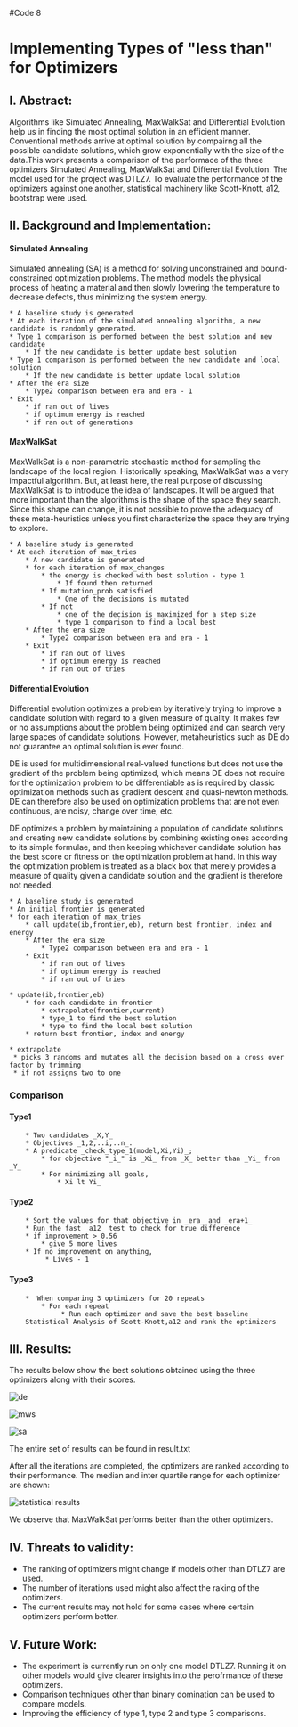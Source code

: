 #Code 8

# Implementing Types of "less than" for Optimizers

## I. Abstract:
    
Algorithms like Simulated Annealing, MaxWalkSat and Differential Evolution help us in finding the most optimal solution  in an efficient manner. Conventional methods arrive at optimal solution by compairng all the possible candidate solutions, which grow exponentially with the size of the data.This work presents a comparison of the performace of the three optimizers Simulated Annealing, MaxWalkSat and Differential Evolution. The model used for the project was DTLZ7. To evaluate the performance of the optimizers against one another, statistical machinery like Scott-Knott, a12, bootstrap were used.

## II. Background and Implementation:   

#### Simulated Annealing
Simulated annealing (SA) is a method for solving unconstrained and bound-constrained optimization problems. The method models the physical process of heating a material and then slowly lowering the temperature to decrease defects, thus minimizing the system energy.<br>

```
* A baseline study is generated
* At each iteration of the simulated annealing algorithm, a new candidate is randomly generated. 
* Type 1 comparison is performed between the best solution and new candidate 
    * If the new candidate is better update best solution
* Type 1 comparison is performed between the new candidate and local solution
    * If the new candidate is better update local solution
* After the era size
    * Type2 comparison between era and era - 1
* Exit 
    * if ran out of lives
    * if optimum energy is reached
    * if ran out of generations
```
#### MaxWalkSat

MaxWalkSat is a non-parametric stochastic method for sampling the landscape of the local region. Historically speaking, MaxWalkSat was a very impactful algorithm. But, at least here, the real purpose of discussing MaxWalkSat is to introduce the idea of landscapes. It will be argued that more important than the algorithms is the shape of the space they search. Since this shape can change, it is not possible to prove the adequacy of these meta-heuristics unless you first characterize the space they are trying to explore.

```
* A baseline study is generated
* At each iteration of max_tries
    * A new candidate is generated
    * for each iteration of max_changes
        * the energy is checked with best solution - type 1
            * If found then returned
        * If mutation_prob satisfied
            * One of the decisions is mutated
        * If not 
            * one of the decision is maximized for a step size
            * type 1 comparison to find a local best
    * After the era size
        * Type2 comparison between era and era - 1
    * Exit 
        * if ran out of lives
        * if optimum energy is reached
        * if ran out of tries
```

#### Differential Evolution

Differential evolution optimizes a problem by iteratively trying to improve a candidate solution with regard to a given measure of quality. It makes few or no assumptions about the problem being optimized and can search very large spaces of candidate solutions. However, metaheuristics such as DE do not guarantee an optimal solution is ever found.

DE is used for multidimensional real-valued functions but does not use the gradient of the problem being optimized, which means DE does not require for the optimization problem to be differentiable as is required by classic optimization methods such as gradient descent and quasi-newton methods. DE can therefore also be used on optimization problems that are not even continuous, are noisy, change over time, etc.

DE optimizes a problem by maintaining a population of candidate solutions and creating new candidate solutions by combining existing ones according to its simple formulae, and then keeping whichever candidate solution has the best score or fitness on the optimization problem at hand. In this way the optimization problem is treated as a black box that merely provides a measure of quality given a candidate solution and the gradient is therefore not needed.

```
* A baseline study is generated
* An initial frontier is generated
* for each iteration of max_tries
    * call update(ib,frontier,eb), return best frontier, index and energy
    * After the era size
        * Type2 comparison between era and era - 1
    * Exit 
        * if ran out of lives
        * if optimum energy is reached
        * if ran out of tries

* update(ib,frontier,eb)
    * for each candidate in frontier
        * extrapolate(frontier,current)
        * type_1 to find the best solution
        * type to find the local best solution
    * return best frontier, index and energy

* extrapolate
 * picks 3 randoms and mutates all the decision based on a cross over factor by trimming
 * if not assigns two to one
```


### Comparison

#### Type1

```
    * Two candidates _X,Y_
    * Objectives _1,2,..i,..n_.
    * A predicate _check_type_1(model,Xi,Yi)_;
        * for objective "_i_" is _Xi_ from _X_ better than _Yi_ from _Y_
        * For minimizing all goals,
            * Xi lt Yi_
```            
#### Type2
```
    * Sort the values for that objective in _era_ and _era+1_
    * Run the fast _a12_ test to check for true difference
    * if improvement > 0.56
        * give 5 more lives
    * If no improvement on anything,
         * Lives - 1
```

#### Type3
```
    *  When comparing 3 optimizers for 20 repeats
        * For each repeat
             * Run each optimizer and save the best baseline
    Statistical Analysis of Scott-Knott,a12 and rank the optimizers
```

## III. Results: 

The results below show the best solutions obtained using the three optimizers along with their scores.

![de](./imgs/de20.PNG)

![mws](./imgs/mws20.PNG)

![sa](./imgs/sa20.PNG)

The entire set of results can be found in result.txt

After all the iterations are completed, the optimizers are ranked according to their performance. The median and inter quartile range for each optimizer are shown:

![statistical results](./imgs/rdiv.png)

We observe that MaxWalkSat performs better than the other optimizers.


## IV. Threats to validity:

* The ranking of optimizers might change if models other than DTLZ7 are used. 
* The number of iterations used might also affect the raking of the optimizers. 
* The current results may not hold for some cases  where certain optimizers perform better.


## V. Future Work:

* The experiment is currently run on only one model DTLZ7. Running it on other models would give clearer insights into the perofrmance of these optimizers. 
* Comparison techniques other than binary domination can be used to compare models. 
* Improving the efficiency of type 1, type 2 and type 3 comparisons.
